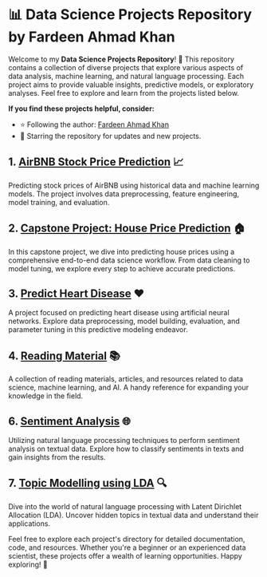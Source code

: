 # 📊 Data Science Projects Repository by Fardeen Ahmad Khan

Welcome to my **Data Science Projects Repository**! 🌟 This repository contains a collection of diverse projects that explore various aspects of data analysis, machine learning, and natural language processing. Each project aims to provide valuable insights, predictive models, or exploratory analyses. Feel free to explore and learn from the projects listed below.

**If you find these projects helpful, consider:**
- ⭐ Following the author: [Fardeen Ahmad Khan](https://github.com/I-Fardeen)
- 🌟 Starring the repository for updates and new projects.

## 1. [AirBNB Stock Price Prediction](AirBNB%20Stock%20Price%20Prediction) 📈

Predicting stock prices of AirBNB using historical data and machine learning models. The project involves data preprocessing, feature engineering, model training, and evaluation.

## 2. [Capstone Project: House Price Prediction](Capstone%20Project%3A%20House%20Price%20Prediction) 🏠

In this capstone project, we dive into predicting house prices using a comprehensive end-to-end data science workflow. From data cleaning to model tuning, we explore every step to achieve accurate predictions.

## 3. [Predict Heart Disease](Predict_Heart_Disease) ❤️

A project focused on predicting heart disease using artificial neural networks. Explore data preprocessing, model building, evaluation, and parameter tuning in this predictive modeling endeavor.

## 4. [Reading Material](Reading%20Material) 📚

A collection of reading materials, articles, and resources related to data science, machine learning, and AI. A handy reference for expanding your knowledge in the field.

## 6. [Sentiment Analysis](Sentiment%20Analysis) 🌐

Utilizing natural language processing techniques to perform sentiment analysis on textual data. Explore how to classify sentiments in texts and gain insights from the results.

## 7. [Topic Modelling using LDA](Topic%20Modelling%20using%20LDA) 🔍

Dive into the world of natural language processing with Latent Dirichlet Allocation (LDA). Uncover hidden topics in textual data and understand their applications.

Feel free to explore each project's directory for detailed documentation, code, and resources. Whether you're a beginner or an experienced data scientist, these projects offer a wealth of learning opportunities. Happy exploring! 🚀
